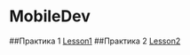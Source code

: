 # MobileDev
##Практика 1
[Lesson1](https://github.com/EkaterinaBriskova/Lesson1)
##Практика 2
[Lesson2](https://github.com/EkaterinaBriskova/Lesson2)
